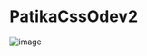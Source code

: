 # PatikaCssOdev2

![image](https://user-images.githubusercontent.com/80510115/172955314-48fd6e82-d835-4d4f-a5d7-3bd1354b843a.png)
